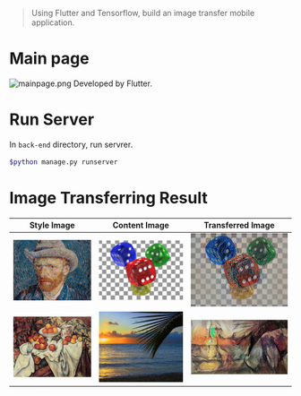 > Using Flutter and Tensorflow, build an image transfer mobile application.

# Main page
![mainpage.png](./result_image/result_image.png)
Developed by Flutter. 

# Run Server

In `back-end` directory, run servrer.

```bash
$python manage.py runserver
```



# Image Transferring Result

|Style Image     |   Content Image   | Transferred Image|
|:--------------:|:-----------------:|:----------------:|
|<img src="./result_image/vangogh.png" width="900">|<img src="./result_image/content_image.png" width="900" >|<img src="./result_image/transferred_image.png" width="900">|
|<img src="./result_image/styleimage.png" width="900">|<img src="./result_image/contentimage.png" width="900">|<img src="./result_image/transferred.png" width="900">|


